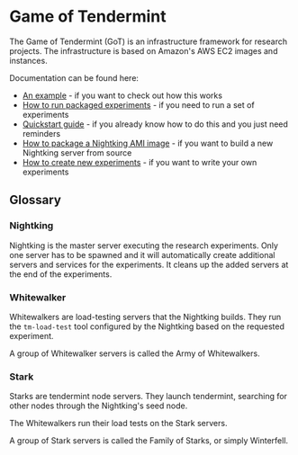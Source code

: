 # Game of Tendermint

The Game of Tendermint (GoT) is an infrastructure framework for research projects.
The infrastructure is based on Amazon's AWS EC2 images and instances.

Documentation can be found here:

- [An example](THESIS.md) - if you want to check out how this works
- [How to run packaged experiments](RUN.md) - if you need to run a set of experiments
- [Quickstart guide](QUICKSTART.md) - if you already know how to do this and you just need reminders
- [How to package a Nightking AMI image](BUILD.md) - if you want to build a new Nightking server from source
- [How to create new experiments](XP.md) - if you want to write your own experiments

## Glossary

### Nightking
Nightking is the master server executing the research experiments. Only one server has to be spawned and it will
automatically create additional servers and services for the experiments. It cleans up the added servers at the end of
the experiments.

### Whitewalker
Whitewalkers are load-testing servers that the Nightking builds.
They run the `tm-load-test` tool configured by the Nightking based on the requested experiment.

A group of Whitewalker servers is called the Army of Whitewalkers.

### Stark
Starks are tendermint node servers. They launch tendermint, searching for other nodes through the Nightking's seed node.

The Whitewalkers run their load tests on the Stark servers.

A group of Stark servers is called the Family of Starks, or simply Winterfell.
